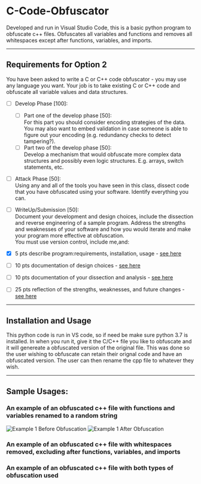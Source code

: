 # C-Code-Obfuscator
Developed and run in Visual Studio Code, this is a basic python program to obfuscate c++ files. Obfuscates all variables and functions and removes all whitespaces except after functions, variables, and imports.<br>
***
## Requirements for Option 2
You have been asked to write a C or C++ code obfuscator - you may use any language you want. Your job is to take existing C or C++ code and obfuscate all variable values and data structures. <br>
- [ ] Develop Phase [100]:
	- [ ] Part one of the develop phase [50]:<br>
			For this part you should consider encoding strategies of the data. You may also want to embed validation in case someone is able to figure out your encoding (e.g. redundancy checks to detect tampering?).
	- [ ] Part two of the develop phase [50]:<br>
			Develop a mechanism that would obfuscate more complex data structures and possibly even logic structures. E.g. arrays, switch statements, etc.

- [ ] Attack Phase [50]:<br>
		Using any and all of the tools you have seen in this class, dissect code that you have obfuscated using your software. Identify everything you can.

- [ ] WriteUp/Submission [50]:<br>
		Document your development and design choices, include the dissection and reverse engineering of a sample program. Address the strengths and weaknesses of your software and how you would iterate and make your program more effective at obfuscation.<br>
You must use version control, include me,and:<br>
- [x] 5 pts  describe program:requirements, installation, usage - [see here](https://github.com/whoward3/C-Code-Obfuscator/blob/master/README.md)
- [ ] 10 pts  documentation of design choices - [see here](https://github.com/whoward3/C-Code-Obfuscator/blob/master/DESIGN.md)
- [ ] 10 pts  documentation of your dissection and analysis - [see here](https://github.com/whoward3/C-Code-Obfuscator/blob/master/ANALYSIS.md)
- [ ] 25 pts  reflection of the strengths, weaknesses, and future changes - [see here](https://github.com/whoward3/C-Code-Obfuscator/blob/master/NOP.md)
***
## Installation and Usage
This python code is run in VS code, so if need be make sure python 3.7 is installed. In when you run it, give it the C/C++ file you like to obfuscate and it will genereate a obfuscated version of the original file. This was done so the user wishing to obfuscate can retain their orignal code and have an obfuscated version. The user can then rename the cpp file to whatever they wish. 
***
## Sample Usages:

### An example of an obfuscated c++ file with functions and variables renamed to a random string
![Example 1 Before Obfuscation](https://raw.githubusercontent.com/whoward3/C-Code-Obfuscator/master/assets/Example1Photo1.png)
![Example 1 After Obfuscation](https://raw.githubusercontent.com/whoward3/C-Code-Obfuscator/master/assets/Example1Photo2.png)
<br>
### An example of an obfuscated c++ file with whitespaces removed, excluding after functions, variables, and imports

### An example of an obfuscated c++ file with both types of obfuscation used

